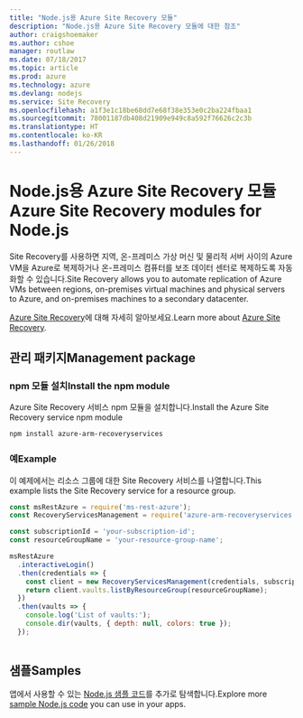 ```yaml
---
title: "Node.js용 Azure Site Recovery 모듈"
description: "Node.js용 Azure Site Recovery 모듈에 대한 참조"
author: craigshoemaker
ms.author: cshoe
manager: routlaw
ms.date: 07/18/2017
ms.topic: article
ms.prod: azure
ms.technology: azure
ms.devlang: nodejs
ms.service: Site Recovery
ms.openlocfilehash: a1f3e1c18be68dd7e68f38e353e0c2ba224fbaa1
ms.sourcegitcommit: 78001187db408d21909e949c8a592f76626c2c3b
ms.translationtype: HT
ms.contentlocale: ko-KR
ms.lasthandoff: 01/26/2018
---
```

# <a name="azure-site-recovery-modules-for-nodejs"></a><span data-ttu-id="1c9cc-103">Node.js용 Azure Site Recovery 모듈</span><span class="sxs-lookup"><span data-stu-id="1c9cc-103">Azure Site Recovery modules for Node.js</span></span>

<span data-ttu-id="1c9cc-104">Site Recovery를 사용하면 지역, 온-프레미스 가상 머신 및 물리적 서버 사이의 Azure VM을 Azure로 복제하거나 온-프레미스 컴퓨터를 보조 데이터 센터로 복제하도록 자동화할 수 있습니다.</span><span class="sxs-lookup"><span data-stu-id="1c9cc-104">Site Recovery allows you to automate replication of Azure VMs between regions, on-premises virtual machines and physical servers to Azure, and on-premises machines to a secondary datacenter.</span></span>

<span data-ttu-id="1c9cc-105">[Azure Site Recovery](https://docs.microsoft.com/azure/site-recovery/site-recovery-overview)에 대해 자세히 알아보세요.</span><span class="sxs-lookup"><span data-stu-id="1c9cc-105">Learn more about [Azure Site Recovery](https://docs.microsoft.com/azure/site-recovery/site-recovery-overview).</span></span>

## <a name="management-package"></a><span data-ttu-id="1c9cc-106">관리 패키지</span><span class="sxs-lookup"><span data-stu-id="1c9cc-106">Management package</span></span>

### <a name="install-the-npm-module"></a><span data-ttu-id="1c9cc-107">npm 모듈 설치</span><span class="sxs-lookup"><span data-stu-id="1c9cc-107">Install the npm module</span></span>

<span data-ttu-id="1c9cc-108">Azure Site Recovery 서비스 npm 모듈을 설치합니다.</span><span class="sxs-lookup"><span data-stu-id="1c9cc-108">Install the Azure Site Recovery service npm module</span></span>

```bash
npm install azure-arm-recoveryservices
```

### <a name="example"></a><span data-ttu-id="1c9cc-109">예</span><span class="sxs-lookup"><span data-stu-id="1c9cc-109">Example</span></span>

<span data-ttu-id="1c9cc-110">이 예제에서는 리소스 그룹에 대한 Site Recovery 서비스를 나열합니다.</span><span class="sxs-lookup"><span data-stu-id="1c9cc-110">This example lists the Site Recovery service for a resource group.</span></span>

```javascript
const msRestAzure = require('ms-rest-azure');
const RecoveryServicesManagement = require('azure-arm-recoveryservices');

const subscriptionId = 'your-subscription-id';
const resourceGroupName = 'your-resource-group-name';

msRestAzure
  .interactiveLogin()
  .then(credentials => {
    const client = new RecoveryServicesManagement(credentials, subscriptionId);
    return client.vaults.listByResourceGroup(resourceGroupName);
  })
  .then(vaults => {
    console.log('List of vaults:');
    console.dir(vaults, { depth: null, colors: true });
  });
  
```

## <a name="samples"></a><span data-ttu-id="1c9cc-111">샘플</span><span class="sxs-lookup"><span data-stu-id="1c9cc-111">Samples</span></span>

<span data-ttu-id="1c9cc-112">앱에서 사용할 수 있는 [Node.js 샘플 코드](https://azure.microsoft.com/resources/samples/?platform=nodejs)를 추가로 탐색합니다.</span><span class="sxs-lookup"><span data-stu-id="1c9cc-112">Explore more [sample Node.js code](https://azure.microsoft.com/resources/samples/?platform=nodejs) you can use in your apps.</span></span>
